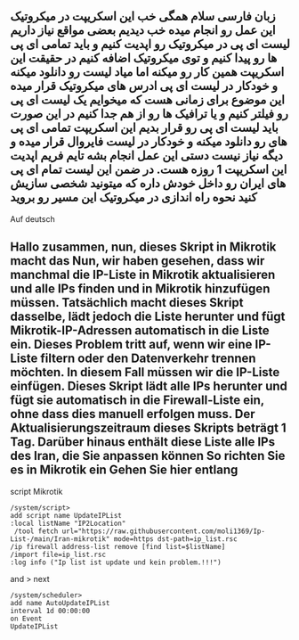 زبان فارسی
 سلام همگی خب این اسکریپت در میکروتیک این عمل رو انجام میده
خب دیدیم بعضی مواقع نیاز داریم لیست ای پی در میکروتیک رو اپدیت کنیم و باید تمامی ای پی ها رو پیدا کنیم و توی میکروتیک اضافه کنیم 
در حقیقت این اسکریپت همین کار رو میکنه اما میاد لیست رو دانلود میکنه و خودکار در لیست ای پی ادرس های میکروتیک قرار میده 
این موضوع برای زمانی هست که میخوایم یک لیست ای پی رو فیلتر کنیم و یا ترافیک ها رو از هم جدا کنیم در این صورت باید لیست ای پی رو قرار بدیم 
این اسکریپت تمامی ای پی های رو دانلود میکنه و خودکار در لیست فایروال قرار میده و دیگه نیاز نیست دستی این عمل انجام بشه 
تایم فریم اپدیت این اسکریپت  1 روزه هست.
در ضمن این لیست تمام ای پی های ایران رو داخل خودش داره که میتونید شخصی سازیش کنید
نحوه راه اندازی در میکروتیک 
این مسیر رو بروید 
----------
Auf deutsch

Hallo zusammen, nun, dieses Skript in Mikrotik macht das
Nun, wir haben gesehen, dass wir manchmal die IP-Liste in Mikrotik aktualisieren und alle IPs finden und in Mikrotik hinzufügen müssen.
Tatsächlich macht dieses Skript dasselbe, lädt jedoch die Liste herunter und fügt Mikrotik-IP-Adressen automatisch in die Liste ein.
Dieses Problem tritt auf, wenn wir eine IP-Liste filtern oder den Datenverkehr trennen möchten. In diesem Fall müssen wir die IP-Liste einfügen.
Dieses Skript lädt alle IPs herunter und fügt sie automatisch in die Firewall-Liste ein, ohne dass dies manuell erfolgen muss.
Der Aktualisierungszeitraum dieses Skripts beträgt 1 Tag.
Darüber hinaus enthält diese Liste alle IPs des Iran, die Sie anpassen können
So richten Sie es in Mikrotik ein
Gehen Sie hier entlang
---------------------
script Mikrotik
```
/system/script>
add script name UpdateIPList
:local listName "IP2Location"
 /tool fetch url="https://raw.githubusercontent.com/moli1369/Ip-List-/main/Iran-mikrotik" mode=https dst-path=ip_list.rsc
/ip firewall address-list remove [find list=$listName]
/import file=ip_list.rsc
:log info ("Ip list ist update und kein problem.!!!")
```
and > next
```
/system/scheduler>
add name AutoUpdateIPList
interval 1d 00:00:00
on Event
UpdateIPList
```
